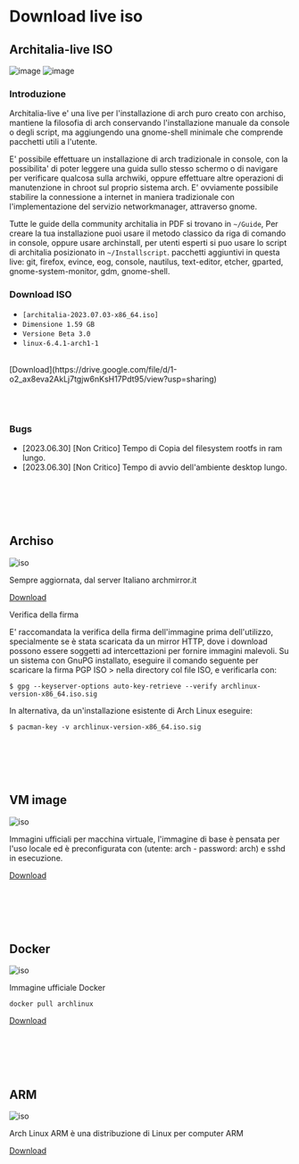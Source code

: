 # Download live iso

## Architalia-live ISO

![image](../images/live/ltp.png)
![image](https://github.com/ArchItalia/site/assets/117321045/20493db0-69b7-4591-9c06-7674bbad7261)


### Introduzione

Architalia-live e' una live per l'installazione di arch puro creato con archiso, mantiene la filosofia di arch conservando l'installazione manuale da console o degli script, ma aggiungendo una gnome-shell minimale che comprende pacchetti utili a l'utente.

E' possibile effettuare un installazione di arch tradizionale in console, con la possibilita' di poter leggere una guida sullo stesso schermo o di navigare per verificare qualcosa sulla archwiki, oppure effettuare altre operazioni di manutenzione in chroot sul proprio sistema arch. E' ovviamente possibile stabilire la connessione a internet in maniera tradizionale con l'implementazione del servizio networkmanager, attraverso gnome.

Tutte le guide della community architalia in PDF si trovano in `~/Guide`, Per creare la tua installazione puoi usare il metodo classico da riga di comando in console, oppure usare archinstall, per utenti esperti si puo usare lo script di architalia posizionato in `~/Installscript`. pacchetti aggiuntivi in questa live: git, firefox, evince, eog, console, nautilus, text-editor, etcher, gparted, gnome-system-monitor, gdm, gnome-shell.




### Download ISO

- `[architalia-2023.07.03-x86_64.iso]`
- `Dimensione 1.59 GB`
- `Versione Beta 3.0`
- `linux-6.4.1-arch1-1`

<br>
[Download](https://drive.google.com/file/d/1-o2_ax8eva2AkLj7tgjw6nKsH17Pdt95/view?usp=sharing)

<br><br>

### Bugs

* [2023.06.30]  [Non Critico]  Tempo di Copia del filesystem rootfs in ram lungo. 
* [2023.06.30]  [Non Critico]  Tempo di avvio dell'ambiente desktop lungo. 

<br><br><br><br>

## Archiso

![iso](../images/live/iso.png)

Sempre aggiornata, dal server Italiano archmirror.it
 
[Download](https://archmirror.it/repos/iso/latest/archlinux-x86_64.iso)

Verifica della firma

E' raccomandata la verifica della firma dell'immagine prima dell'utilizzo, specialmente se è stata scaricata da un mirror HTTP, dove i download possono essere soggetti ad intercettazioni per fornire immagini malevoli. Su un sistema con GnuPG installato, eseguire il comando seguente per scaricare la firma PGP ISO > nella directory col file ISO, e verificarla con:

`$ gpg --keyserver-options auto-key-retrieve --verify archlinux-version-x86_64.iso.sig`

In alternativa, da un'installazione esistente di Arch Linux eseguire:

`$ pacman-key -v archlinux-version-x86_64.iso.sig`

<br><br><br><br>

## VM image

![iso](../images/live/vm.png)

Immagini ufficiali per macchina virtuale, l'immagine di base è pensata per l'uso locale ed è preconfigurata con (utente: arch - password: arch) e sshd in esecuzione.

[Download](https://gitlab.archlinux.org/archlinux/arch-boxes/-/jobs/artifacts/master/browse/output?job=build:secure)

<br><br><br><br>

## Docker

![iso](../images/live/dck.png)

Immagine ufficiale Docker

`docker pull archlinux`

[Download](https://hub.docker.com/_/archlinux)

<br><br><br><br>

## ARM

![iso](../images/live/arm.png)

Arch Linux ARM è una distribuzione di Linux per computer ARM

[Download](https://archlinuxarm.org/about/downloads)


<br><br><br><br>
